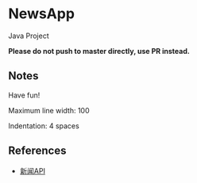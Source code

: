 # NewsApp

Java Project

**Please do not push to master directly, use PR instead.**

## Notes

Have fun!

Maximum line width: 100

Indentation: 4 spaces

## References

* [新闻API](http://docs.sai6.apiary.io/#reference)
